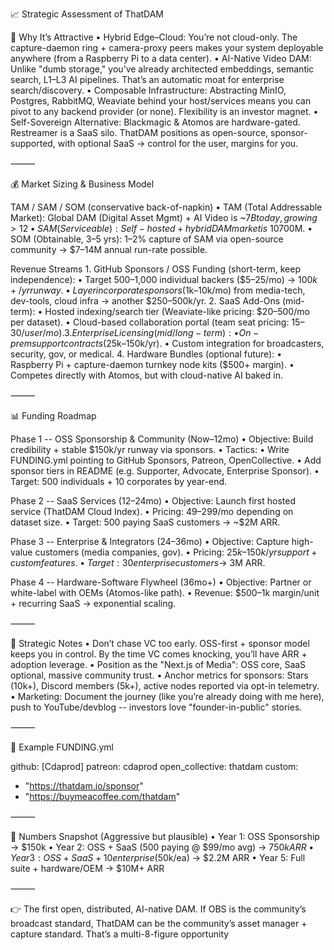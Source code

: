 📈 Strategic Assessment of ThatDAM

🚀 Why It’s Attractive
	•	Hybrid Edge–Cloud: You’re not cloud-only. The capture-daemon ring + camera-proxy peers makes your system deployable anywhere (from a Raspberry Pi to a data center).
	•	AI-Native Video DAM: Unlike "dumb storage," you’ve already architected embeddings, semantic search, L1–L3 AI pipelines. That’s an automatic moat for enterprise search/discovery.
	•	Composable Infrastructure: Abstracting MinIO, Postgres, RabbitMQ, Weaviate behind your host/services means you can pivot to any backend provider (or none). Flexibility is an investor magnet.
	•	Self-Sovereign Alternative: Blackmagic & Atomos are hardware-gated. Restreamer is a SaaS silo. ThatDAM positions as open-source, sponsor-supported, with optional SaaS → control for the user, margins for you.

⸻

💰 Market Sizing & Business Model

TAM / SAM / SOM (conservative back-of-napkin)
	•	TAM (Total Addressable Market): Global DAM (Digital Asset Mgmt) + AI Video is ~$7B today, growing >12% CAGR.
	•	SAM (Serviceable): Self-hosted + hybrid DAM market is ~10% of that → ~$700M.
	•	SOM (Obtainable, 3–5 yrs): 1–2% capture of SAM via open-source community → $7–14M annual run-rate possible.

Revenue Streams
	1.	GitHub Sponsors / OSS Funding (short-term, keep independence):
	•	Target 500–1,000 individual backers ($5–25/mo) → $100k+/yr runway.
	•	Layer in corporate sponsors ($1k–10k/mo) from media-tech, dev-tools, cloud infra → another $250–500k/yr.
	2.	SaaS Add-Ons (mid-term):
	•	Hosted indexing/search tier (Weaviate-like pricing: $20–500/mo per dataset).
	•	Cloud-based collaboration portal (team seat pricing: $15–30/user/mo).
	3.	Enterprise Licensing (mid/long-term):
	•	On-prem support contracts ($25k–150k/yr).
	•	Custom integration for broadcasters, security, gov, or medical.
	4.	Hardware Bundles (optional future):
	•	Raspberry Pi + capture-daemon turnkey node kits ($500+ margin).
	•	Competes directly with Atomos, but with cloud-native AI baked in.

⸻

📊 Funding Roadmap

Phase 1 -- OSS Sponsorship & Community (Now–12mo)
	•	Objective: Build credibility + stable $150k/yr runway via sponsors.
	•	Tactics:
	•	Write FUNDING.yml pointing to GitHub Sponsors, Patreon, OpenCollective.
	•	Add sponsor tiers in README (e.g. Supporter, Advocate, Enterprise Sponsor).
	•	Target: 500 individuals + 10 corporates by year-end.

Phase 2 -- SaaS Services (12–24mo)
	•	Objective: Launch first hosted service (ThatDAM Cloud Index).
	•	Pricing: $49–$299/mo depending on dataset size.
	•	Target: 500 paying SaaS customers → ~$2M ARR.

Phase 3 -- Enterprise & Integrators (24–36mo)
	•	Objective: Capture high-value customers (media companies, gov).
	•	Pricing: $25k–150k/yr support + custom features.
	•	Target: 30 enterprise customers → ~$3M ARR.

Phase 4 -- Hardware-Software Flywheel (36mo+)
	•	Objective: Partner or white-label with OEMs (Atomos-like path).
	•	Revenue: $500–1k margin/unit + recurring SaaS → exponential scaling.

⸻

📌 Strategic Notes
	•	Don’t chase VC too early. OSS-first + sponsor model keeps you in control. By the time VC comes knocking, you’ll have ARR + adoption leverage.
	•	Position as the "Next.js of Media": OSS core, SaaS optional, massive community trust.
	•	Anchor metrics for sponsors: Stars (10k+), Discord members (5k+), active nodes reported via opt-in telemetry.
	•	Marketing: Document the journey (like you’re already doing with me here), push to YouTube/devblog -- investors love "founder-in-public" stories.

⸻

📌 Example FUNDING.yml

github: [Cdaprod]
patreon: cdaprod
open_collective: thatdam
custom:
  - "https://thatdam.io/sponsor"
  - "https://buymeacoffee.com/thatdam"


⸻

🧮 Numbers Snapshot (Aggressive but plausible)
	•	Year 1: OSS Sponsorship → $150k
	•	Year 2: OSS + SaaS (500 paying @ $99/mo avg) → $750k ARR
	•	Year 3: OSS + SaaS + 10 enterprise ($50k/ea) → $2.2M ARR
	•	Year 5: Full suite + hardware/OEM → $10M+ ARR

⸻

👉 The first open, distributed, AI-native DAM. If OBS is the community’s broadcast standard, ThatDAM can be the community’s asset manager + capture standard. That’s a multi-8-figure opportunity